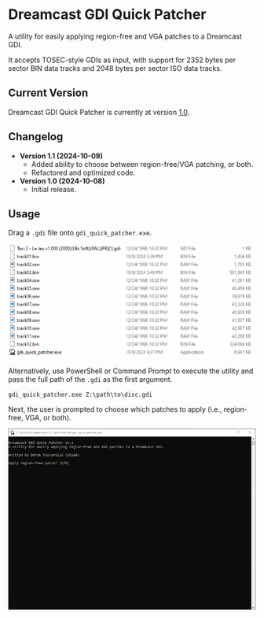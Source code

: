 # Dreamcast GDI Quick Patcher
A utility for easily applying region-free and VGA patches to a Dreamcast GDI.

It accepts TOSEC-style GDIs as input, with support for 2352 bytes per sector BIN data tracks and 2048 bytes per sector ISO data tracks.

## Current Version
Dreamcast GDI Quick Patcher is currently at version [1.0](https://github.com/DerekPascarella/Dreamcast-GDI-Quick-Patcher/releases/download/1.0/gdi_quick_patcher.exe).

## Changelog
- **Version 1.1 (2024-10-09)**
    - Added ability to choose between region-free/VGA patching, or both.
    - Refactored and optimized code.
- **Version 1.0 (2024-10-08)**
    - Initial release.

## Usage
Drag a `.gdi` file onto `gdi_quick_patcher.exe`.

![Usage](https://github.com/DerekPascarella/Dreamcast-GDI-Quick-Patcher/blob/main/drag.gif?raw=true)

Alternatively, use PowerShell or Command Prompt to execute the utility and pass the full path of the `.gdi` as the first argument.

```
gdi_quick_patcher.exe Z:\path\to\disc.gdi
```

Next, the user is prompted to choose which patches to apply (i.e., region-free, VGA, or both).

![Selecting Patches](https://github.com/DerekPascarella/Dreamcast-GDI-Quick-Patcher/blob/main/use.gif?raw=true)

